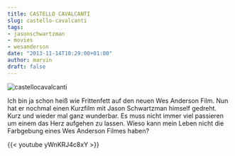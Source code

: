 ```yaml
---
title: CASTELLO CAVALCANTI
slug: castello-cavalcanti
tags:
- jasonschwartzman
- movies
- wesanderson
date: "2013-11-14T10:29:00+01:00"
author: marvin
draft: false
---
```

![castellocavalcanti](/images/castellocavalcanti.jpg)

Ich bin ja schon heiß wie Frittenfett auf den neuen Wes Anderson Film.
Nun hat er nochmal einen Kurzfilm mit Jason Schwartzman himself gedreht.
Kurz und wieder mal ganz wunderbar. Es muss nicht immer viel passieren
um einem das Herz aufgehen zu lassen. Wieso kann mein Leben nicht die
Farbgebung eines Wes Anderson Filmes haben?

{{< youtube yWnKRJ4c8xY >}}